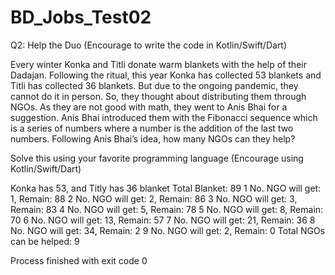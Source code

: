 # BD_Jobs_Test02
Q2: Help the Duo (Encourage to write the code in Kotlin/Swift/Dart)
 
Every winter Konka and Titli donate warm blankets with the help of their Dadajan. Following the ritual, this year Konka has collected 53 blankets and Titli has collected 36 blankets. But due to the ongoing pandemic, they cannot do it in person. So, they thought about distributing them through NGOs. As they are not good with math, they went to Anis Bhai for a suggestion. Anis Bhai introduced them with the Fibonacci sequence which is a series of numbers where a number is the addition of the last two numbers. Following Anis Bhai’s idea, how many NGOs can they help?
 
Solve this using your favorite programming language (Encourage using Kotlin/Swift/Dart)


<p>
Konka has 53, and Titly has 36 blanket
Total Blanket: 89
1 No. NGO will get: 1, Remain: 88
2 No. NGO will get: 2, Remain: 86
3 No. NGO will get: 3, Remain: 83
4 No. NGO will get: 5, Remain: 78
5 No. NGO will get: 8, Remain: 70
6 No. NGO will get: 13, Remain: 57
7 No. NGO will get: 21, Remain: 36
8 No. NGO will get: 34, Remain: 2
9 No. NGO will get: 2, Remain: 0
Total NGOs can be helped: 9

Process finished with exit code 0
</p>
